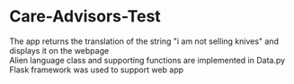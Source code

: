 # Care-Advisors-Test
The app returns the translation of the string "i am not selling knives" and displays it on the webpage<br />
Alien language class and supporting functions are implemented in Data.py<br />
Flask framework was used to support web app
